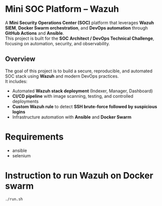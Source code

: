# Mini SOC Platform – Wazuh

A **Mini Security Operations Center (SOC)** platform that leverages **Wazuh SIEM**, **Docker Swarm orchestration**, and **DevOps automation** through **GitHub Actions** and **Ansible**.  
This project is built for the **SOC Architect / DevOps Technical Challenge**, focusing on automation, security, and observability.


## Overview

The goal of this project is to build a secure, reproducible, and automated SOC stack using **Wazuh** and modern DevOps practices.  
It includes:
- Automated **Wazuh stack deployment** (Indexer, Manager, Dashboard)
- **CI/CD pipeline** with image scanning, testing, and controlled deployments
- **Custom Wazuh rule** to detect **SSH brute-force followed by suspicious logins**
- Infrastructure automation with **Ansible** and **Docker Swarm**

# Requirements
* ansible
* selenium

# Instruction to run Wazuh on Docker swarm
`./run.sh`
